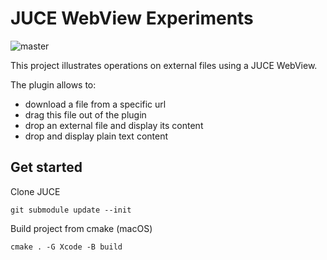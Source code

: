 # JUCE WebView Experiments

![master](https://github.com/meteaurestudios/juce-webview-experiments/actions/workflows/build.yml/badge.svg)

This project illustrates operations on external files using a JUCE WebView.

The plugin allows to:
- download a file from a specific url
- drag this file out of the plugin
- drop an external file and display its content
- drop and display plain text content

## Get started

Clone JUCE
```
git submodule update --init
```

Build project from cmake (macOS)
```
cmake . -G Xcode -B build
```

